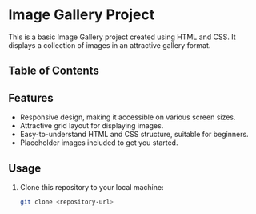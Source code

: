 # Image Gallery Project

This is a basic Image Gallery project created using HTML and CSS. It displays a collection of images in an attractive gallery format.

## Table of Contents

## Features

- Responsive design, making it accessible on various screen sizes.
- Attractive grid layout for displaying images.
- Easy-to-understand HTML and CSS structure, suitable for beginners.
- Placeholder images included to get you started.

## Usage

1. Clone this repository to your local machine:

   ```bash
   git clone <repository-url>
